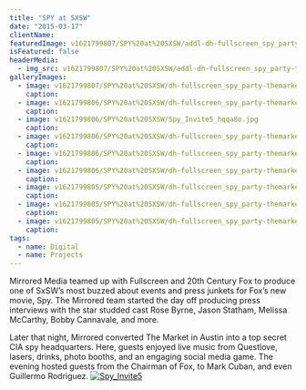 ```yaml
---
title: "SPY at SXSW"
date: "2015-03-17"
clientName: 
featuredImage: v1621799807/SPY%20at%20SXSW/addl-dh-fullscreen_spy_party-themarket-031515-0006_hvorm0.jpg
isFeatured: false
headerMedia:
  - img_src: v1621799807/SPY%20at%20SXSW/addl-dh-fullscreen_spy_party-themarket-031515-0006_hvorm0.jpg
galleryImages:
  - image: v1621799807/SPY%20at%20SXSW/dh-fullscreen_spy_party-themarket-031515-0223_hi6fal.jpg
    caption: 
  - image: v1621799806/SPY%20at%20SXSW/dh-fullscreen_spy_party-themarket-031515-0042_e9p5yc.jpg
    caption: 
  - image: v1621799806/SPY%20at%20SXSW/Spy_Invite5_hqqa8o.jpg
    caption: 
  - image: v1621799806/SPY%20at%20SXSW/dh-fullscreen_spy_party-themarket-031515-0112_ho4b14.jpg
    caption: 
  - image: v1621799806/SPY%20at%20SXSW/dh-fullscreen_spy_party-themarket-031515-0110_uctgba.jpg
    caption: 
  - image: v1621799806/SPY%20at%20SXSW/dh-fullscreen_spy_party-themarket-031515-0121_b5lziy.jpg
    caption: 
  - image: v1621799805/SPY%20at%20SXSW/dh-fullscreen_spy_party-themarket-031515-0115_zfgart.jpg
    caption: 
  - image: v1621799805/SPY%20at%20SXSW/dh-fullscreen_spy_party-themarket-031515-0194_ojohp8.jpg
    caption: 
  - image: v1621799805/SPY%20at%20SXSW/dh-fullscreen_spy_party-themarket-031515-0177_ugmvuo.jpg
    caption: 
tags:
  - name: Digital
  - name: Projects
---
```



Mirrored Media teamed up with Fullscreen and 20th Century Fox to produce one of SxSW’s most buzzed about events and press junkets for Fox’s new movie, Spy. The Mirrored team started the day off producing press interviews with the star studded cast Rose Byrne, Jason Statham, Melissa McCarthy, Bobby Cannavale, and more.

Later that night, Mirrored converted The Market in Austin into a top secret CIA spy headquarters. Here, guests enjoyed live music from Questlove, lasers, drinks, photo booths, and an engaging social media game. The evening hosted guests from the Chairman of Fox, to Mark Cuban, and even Guillermo Rodriguez.
[![Spy_Invite5](http://www.mirroredmedia.com/wp-content/uploads/2015/12/Spy_Invite5-674x1024.jpg)](http://www.mirroredmedia.com/wp-content/uploads/2015/12/Spy_Invite5.jpg)
